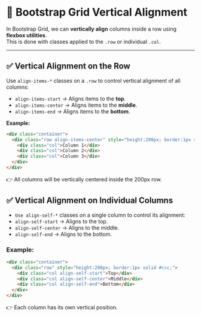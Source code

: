 # 🔹 Bootstrap Grid Vertical Alignment

In Bootstrap Grid, we can **vertically align** columns inside a row using **flexbox utilities**.  
This is done with classes applied to the `.row` or individual `.col`.

---

## ✅ Vertical Alignment on the Row

Use `align-items-*` classes on a `.row` to control vertical alignment of all columns:

- `align-items-start` → Aligns items to the **top**.  
- `align-items-center` → Aligns items to the **middle**.  
- `align-items-end` → Aligns items to the **bottom**.  

**Example:**

```html
<div class="container">
  <div class="row align-items-center" style="height:200px; border:1px solid #ccc;">
    <div class="col">Column 1</div>
    <div class="col">Column 2</div>
    <div class="col">Column 3</div>
  </div>
</div>
```
👉 All columns will be vertically centered inside the 200px row.

## ✅ Vertical Alignment on Individual Columns

- `Use align-self-*` classes on a single column to control its alignment:
- `align-self-start` → Aligns to the top.
- `align-self-center` → Aligns to the middle.
- `align-self-end` → Aligns to the bottom.

### Example:
```html
<div class="container">
  <div class="row" style="height:200px; border:1px solid #ccc;">
    <div class="col align-self-start">Top</div>
    <div class="col align-self-center">Middle</div>
    <div class="col align-self-end">Bottom</div>
  </div>
</div>
```
👉 Each column has its own vertical position.